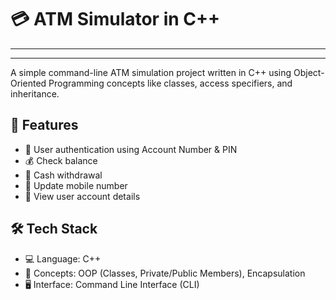 # 💳 ATM Simulator in C++  
--------------------------
--------------------------
A simple command-line ATM simulation project written in C++ using Object-Oriented Programming concepts like classes, access specifiers, and inheritance.



## 📌 Features

- 🔐 User authentication using Account Number & PIN  
- 💰 Check balance  
- 💸 Cash withdrawal  
- 📱 Update mobile number  
- 👤 View user account details  



## 🛠️ Tech Stack

- 💻 Language: C++  
- 🧠 Concepts: OOP (Classes, Private/Public Members), Encapsulation  
- 🖥️ Interface: Command Line Interface (CLI)  

